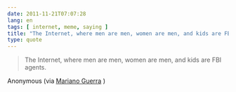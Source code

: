 ```yaml
---
date: 2011-11-21T07:07:28
lang: en
tags: [ internet, meme, saying ]
title: "The Internet, where men are men, women are men, and kids are FBI"
type: quote
---
```


> The Internet, where men are men, women are men, and kids are FBI
> agents.

Anonymous (via [Mariano Guerra](http://marianoguerra.com.ar) )

